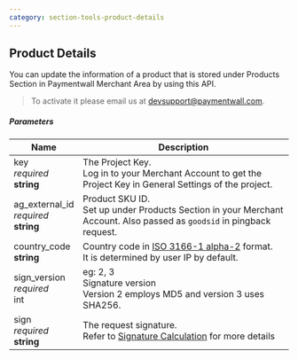 ```yaml
---
category: section-tools-product-details
---
```


## Product Details

You can update the information of a product that is stored under Products Section in Paymentwall Merchant Area by using this API.

> To activate it please email us at [devsupport@paymentwall.com](mailto:devsupport@paymentwall.com).

##### Parameters

|Name|Description|
|---|---|
|key<br> *required*<br> **string**| The Project Key.<br> Log in to your Merchant Account to get the Project Key in General Settings of the project.|
|ag_external_id<br> *required*<br> **string**| Product SKU ID. <br> Set up under Products Section in your Merchant Account. Also passed as ```goodsid``` in pingback request.|
|country_code<br> **string**| Country code in [ISO 3166-1 alpha-2](https://en.wikipedia.org/wiki/ISO_3166-1_alpha-2#Officially_assigned_code_elements) format.<br> It is determined by user IP by default.|
|sign_version<br> *required*<br> int|eg: 2, 3<br> Signature version<br> Version 2 employs MD5 and version 3 uses SHA256.|
|sign<br> *required*<br> **string**|The request signature.<br> Refer to [Signature Calculation](/reference/signature-calculation) for more details|
